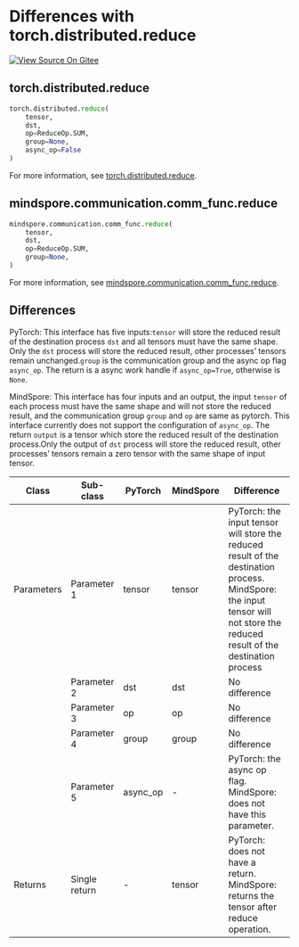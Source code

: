 # Differences with torch.distributed.reduce

[![View Source On Gitee](https://mindspore-website.obs.cn-north-4.myhuaweicloud.com/website-images/r2.4.0/resource/_static/logo_source_en.svg)](https://gitee.com/mindspore/docs/blob/r2.4.0/docs/mindspore/source_en/note/api_mapping/pytorch_diff/reduce.md)

## torch.distributed.reduce

```python
torch.distributed.reduce(
    tensor,
    dst,
    op=ReduceOp.SUM,
    group=None,
    async_op=False
)
```

For more information, see [torch.distributed.reduce](https://pytorch.org/docs/1.8.1/distributed.html#torch.distributed.reduce).

## mindspore.communication.comm_func.reduce

```python
mindspore.communication.comm_func.reduce(
    tensor,
    dst,
    op=ReduceOp.SUM,
    group=None,
)
```

For more information, see [mindspore.communication.comm_func.reduce](https://www.mindspore.cn/docs/en/r2.4.0/api_python/communication/mindspore.communication.comm_func.reduce.html#mindspore.communication.comm_func.reduce).

## Differences

PyTorch: This interface has five inputs:`tensor` will store the reduced result of the destination process `dst` and all tensors must have the same shape.  Only the `dst` process will store the reduced result, other processes’ tensors remain unchanged.`group` is the communication group and the async op flag `async_op`.  The return is a async work handle if `async_op=True`, otherwise is `None`.

MindSpore: This interface has four inputs and an output, the input `tensor` of each process must have the same shape and will not store the reduced result, and the communication group `group`  and `op` are same as pytorch. This interface currently does not support the configuration of `async_op`. The return `output` is a tensor which store the reduced result of the destination process.Only the output of `dst` process will store the reduced result, other processes’ tensors remain a zero tensor with the same shape of input tensor.

| Class      | Sub-class     | PyTorch  | MindSpore | Difference                                                                                                                                                                  |
|------------|---------------|----------|-----------|-----------------------------------------------------------------------------------------------------------------------------------------------------------------------------|
| Parameters | Parameter 1   | tensor   | tensor    | PyTorch: the input tensor will store the reduced result of the destination process. MindSpore: the input tensor will not store the reduced result of the destination process |
|            | Parameter 2   | dst      | dst       | No difference                                                                                                                                                               |
|            | Parameter 3   | op       | op        | No difference                                                                                                                                                               |
|            | Parameter 4   | group | group     | No difference                                                                                                                                                               |
|            | Parameter 5   | async_op | -         | PyTorch: the async op flag. MindSpore: does not have this parameter.                                                                                                        |
| Returns    | Single return | -| tensor    | PyTorch: does not have a return. MindSpore: returns the tensor after reduce operation.                                                                              |

